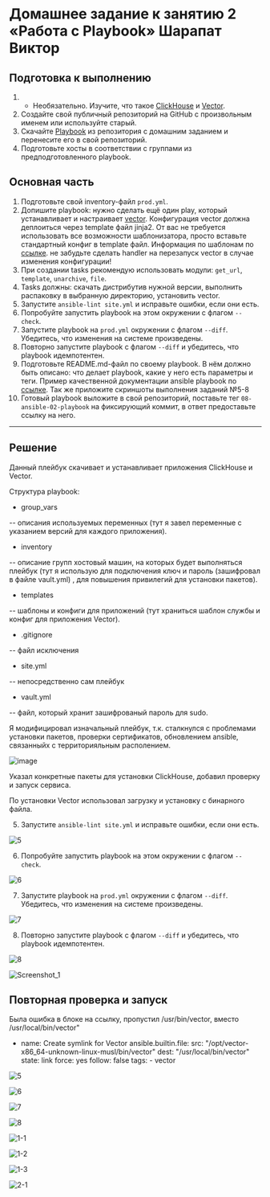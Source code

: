 # Домашнее задание к занятию 2 «Работа с Playbook» Шарапат Виктор

## Подготовка к выполнению

1. * Необязательно. Изучите, что такое [ClickHouse](https://www.youtube.com/watch?v=fjTNS2zkeBs) и [Vector](https://www.youtube.com/watch?v=CgEhyffisLY).
2. Создайте свой публичный репозиторий на GitHub с произвольным именем или используйте старый.
3. Скачайте [Playbook](./playbook/) из репозитория с домашним заданием и перенесите его в свой репозиторий.
4. Подготовьте хосты в соответствии с группами из предподготовленного playbook.

## Основная часть

1. Подготовьте свой inventory-файл `prod.yml`.
2. Допишите playbook: нужно сделать ещё один play, который устанавливает и настраивает [vector](https://vector.dev). Конфигурация vector должна деплоиться через template файл jinja2. От вас не требуется использовать все возможности шаблонизатора, просто вставьте стандартный конфиг в template файл. Информация по шаблонам по [ссылке](https://www.dmosk.ru/instruktions.php?object=ansible-nginx-install). не забудьте сделать handler на перезапуск vector в случае изменения конфигурации!
3. При создании tasks рекомендую использовать модули: `get_url`, `template`, `unarchive`, `file`.
4. Tasks должны: скачать дистрибутив нужной версии, выполнить распаковку в выбранную директорию, установить vector.
5. Запустите `ansible-lint site.yml` и исправьте ошибки, если они есть.
6. Попробуйте запустить playbook на этом окружении с флагом `--check`.
7. Запустите playbook на `prod.yml` окружении с флагом `--diff`. Убедитесь, что изменения на системе произведены.
8. Повторно запустите playbook с флагом `--diff` и убедитесь, что playbook идемпотентен.
9. Подготовьте README.md-файл по своему playbook. В нём должно быть описано: что делает playbook, какие у него есть параметры и теги. Пример качественной документации ansible playbook по [ссылке](https://github.com/opensearch-project/ansible-playbook). Так же приложите скриншоты выполнения заданий №5-8
10. Готовый playbook выложите в свой репозиторий, поставьте тег `08-ansible-02-playbook` на фиксирующий коммит, в ответ предоставьте ссылку на него.

---

## Решение

Данный плейбук скачивает и устанавливает приложения ClickHouse и Vector.

Структура playbook:

* group_vars
 
-- описания используемых переменных (тут я завел переменные с указанием версий для каждого приложения).

* inventory

-- описание групп хостовый машин, на которых будет выполняться плейбук (тут я использую для подключения ключ и пароль (зашифровал в файле vault.yml) , для повышения привилегий для установки пакетов).

*  templates

-- шаблоны и конфиги для приложений (тут храниться шаблон службы и конфиг для приложения Vector).

* .gitignore

-- файл исключения 

* site.yml

 -- непосредственно сам плейбук

* vault.yml

-- файл, который хранит зашифрованый пароль для sudo.


Я модифицировал изначальный плейбук, т.к. сталкнулся с проблемами установки пакетов, проверки сертификатов, обновлением ansible, связанныйх с территорияльным располением.

![image](https://github.com/user-attachments/assets/1c8ebeef-537a-49f2-a153-6aa17bf15529)

Указал конкретные пакеты для установки ClickHouse, добавил проверку и запуск сервиса.

По установки Vector использовал загрузку и установку с бинарного файла.


5. Запустите `ansible-lint site.yml` и исправьте ошибки, если они есть.
   

![5](https://github.com/user-attachments/assets/e559e268-5a19-478e-8439-27952c72ac53)

6. Попробуйте запустить playbook на этом окружении с флагом `--check`.

![6](https://github.com/user-attachments/assets/559c5147-ab1e-4460-a0bf-a3e1186514f6)

7. Запустите playbook на `prod.yml` окружении с флагом `--diff`. Убедитесь, что изменения на системе произведены.

![7](https://github.com/user-attachments/assets/741fd0b2-c58d-4a04-8e9a-a096ed69c6b9)

8. Повторно запустите playbook с флагом `--diff` и убедитесь, что playbook идемпотентен.

![8](https://github.com/user-attachments/assets/523e4a3b-8c6b-4feb-b91d-8ed25b8eb8e6)

![Screenshot_1](https://github.com/user-attachments/assets/ca8f066b-1bfe-4fa5-b671-7b4a09e58d35)


## Повторная проверка и запуск

Была ошибка в блоке на ссылку, пропустил /usr/bin/vector, вместо /usr/local/bin/vector"

- name: Create symlink for Vector
      ansible.builtin.file:
        src: "/opt/vector-x86_64-unknown-linux-musl/bin/vector"
        dest: "/usr/local/bin/vector"
        state: link
        force: yes
        follow: false
      tags:
        - vector
 
![5](https://github.com/user-attachments/assets/bd3b7b32-a2eb-4179-8ed7-c2804003d877)

![6](https://github.com/user-attachments/assets/dc61c972-c44a-41c3-bd79-3adec5cfd51d)

![7](https://github.com/user-attachments/assets/4e1ba0dd-ba3c-4087-8969-f428fa00030e)

![8](https://github.com/user-attachments/assets/5ea8ece6-50bf-4e52-b89d-d185a10039e8)

![1-1](https://github.com/user-attachments/assets/60ae831b-603c-4029-8b3e-dedc886ed34b)

![1-2](https://github.com/user-attachments/assets/13b84ead-a00a-4d61-aea8-9c7fc63d83d5)

![1-3](https://github.com/user-attachments/assets/9578b375-3cdb-4b23-a657-4340f8caaff5)

![2-1](https://github.com/user-attachments/assets/5b162b03-6a37-4512-903d-e9565e7ab2cf)

